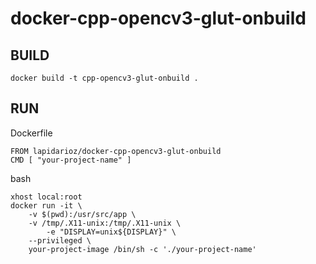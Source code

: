 # docker-cpp-opencv3-glut-onbuild

## BUILD
```
docker build -t cpp-opencv3-glut-onbuild .
```

## RUN
Dockerfile
```
FROM lapidarioz/docker-cpp-opencv3-glut-onbuild
CMD [ "your-project-name" ]
```
bash
```
xhost local:root
docker run -it \
    -v $(pwd):/usr/src/app \
    -v /tmp/.X11-unix:/tmp/.X11-unix \
		-e "DISPLAY=unix${DISPLAY}" \
    --privileged \
    your-project-image /bin/sh -c './your-project-name'
```
